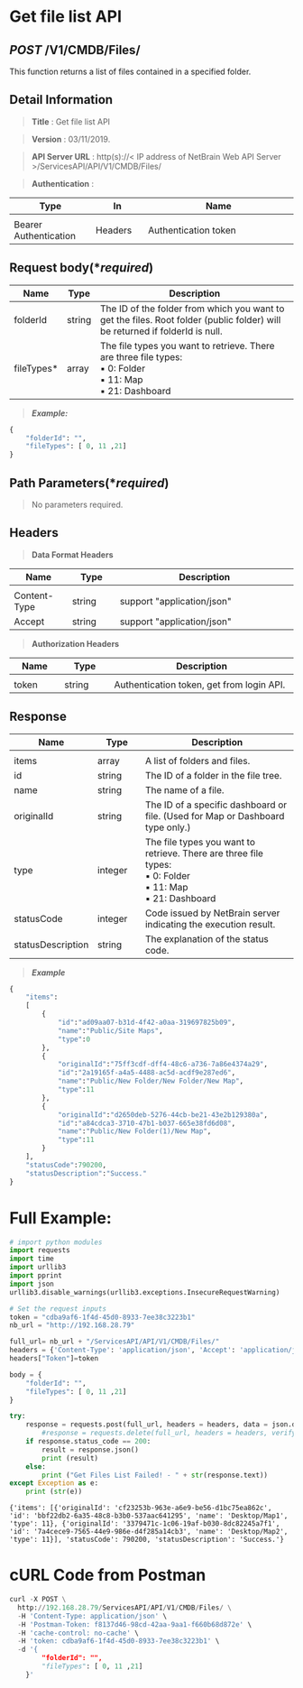 
# Get file list API

## ***POST*** /V1/CMDB/Files/
This function returns a list of files contained in a specified folder.

## Detail Information

> **Title** : Get file list API<br>

> **Version** : 03/11/2019.

> **API Server URL** : http(s)://< IP address of NetBrain Web API Server >/ServicesAPI/API/V1/CMDB/Files/

> **Authentication** : 

|**Type**|**In**|**Name**|
|------|------|------|
|<img width=100/>|<img width=100/>|<img width=500/>|
|Bearer Authentication| Headers | Authentication token | 

## Request body(****required***)
|**Name**|**Type**|**Description**|
|------|------|------|
| folderId | string  | The ID of the folder from which you want to get the files. Root folder (public folder) will be returned if folderId is null. |
| fileTypes* | array  | The file types you want to retrieve. There are three file types:<br> ▪ 0: Folder<br> ▪ 11: Map<br> ▪ 21: Dashboard |

> ***Example:***


```python
{ 
    "folderId": "", 
    "fileTypes": [ 0, 11 ,21] 
}
```


## Path Parameters(****required***)

> No parameters required.

## Headers

> **Data Format Headers**

|**Name**|**Type**|**Description**|
|------|------|------|
|<img width=100/>|<img width=100/>|<img width=500/>|
| Content-Type | string  | support "application/json" |
| Accept | string  | support "application/json" |

> **Authorization Headers**

|**Name**|**Type**|**Description**|
|------|------|------|
|<img width=100/>|<img width=100/>|<img width=500/>|
| token | string  | Authentication token, get from login API. |

## Response

|**Name**|**Type**|**Description**|
|------|------|------|
|<img width=100/>|<img width=100/>|<img width=500/>|
|items| array | A list of folders and files.  |
|id| string | The ID of a folder in the file tree. |
|name| string | The name of a file. |
|originalId| string | The ID of a specific dashboard or file. (Used for Map or Dashboard type only.) |
|type | integer | The file types you want to retrieve. There are three file types:<br> ▪ 0: Folder<br> ▪ 11: Map<br> ▪ 21: Dashboard |
|statusCode| integer | Code issued by NetBrain server indicating the execution result.  |
|statusDescription| string | The explanation of the status code. |

> ***Example***


```python
{ 
    "items": 
    [ 
        { 
            "id":"ad09aa07-b31d-4f42-a0aa-319697825b09", 
            "name":"Public/Site Maps", 
            "type":0 
        }, 
        { 
            "originalId":"75ff3cdf-dff4-48c6-a736-7a86e4374a29", 
            "id":"2a19165f-a4a5-4488-ac5d-acdf9e287ed6", 
            "name":"Public/New Folder/New Folder/New Map",
            "type":11 
        }, 
        { 
            "originalId":"d2650deb-5276-44cb-be21-43e2b129380a", 
            "id":"a84cdca3-3710-47b1-b037-665e38fd6d08", 
            "name":"Public/New Folder(1)/New Map", 
            "type":11 
        } 
    ], 
    "statusCode":790200, 
    "statusDescription":"Success." 
}
```

# Full Example:


```python
# import python modules 
import requests
import time
import urllib3
import pprint
import json
urllib3.disable_warnings(urllib3.exceptions.InsecureRequestWarning)

# Set the request inputs
token = "cdba9af6-1f4d-45d0-8933-7ee38c3223b1"
nb_url = "http://192.168.28.79"

full_url= nb_url + "/ServicesAPI/API/V1/CMDB/Files/"
headers = {'Content-Type': 'application/json', 'Accept': 'application/json'}
headers["Token"]=token

body = { 
    "folderId": "", 
    "fileTypes": [ 0, 11 ,21] 
}

try:
    response = requests.post(full_url, headers = headers, data = json.dumps(body), verify = False)
        #response = requests.delete(full_url, headers = headers, verify = False)
    if response.status_code == 200:
        result = response.json()
        print (result)
    else:
        print ("Get Files List Failed! - " + str(response.text))
except Exception as e:
    print (str(e))
```

    {'items': [{'originalId': 'cf23253b-963e-a6e9-be56-d1bc75ea862c', 'id': 'bbf22db2-6a35-48c8-b3b0-537aac641295', 'name': 'Desktop/Map1', 'type': 11}, {'originalId': '3379471c-1c06-19af-b030-8dc82245a7f1', 'id': '7a4cece9-7565-44e9-986e-d4f285a14cb3', 'name': 'Desktop/Map2', 'type': 11}], 'statusCode': 790200, 'statusDescription': 'Success.'}
    

# cURL Code from Postman


```python
curl -X POST \
  http://192.168.28.79/ServicesAPI/API/V1/CMDB/Files/ \
  -H 'Content-Type: application/json' \
  -H 'Postman-Token: f8137d46-98cd-42aa-9aa1-f660b68d872e' \
  -H 'cache-control: no-cache' \
  -H 'token: cdba9af6-1f4d-45d0-8933-7ee38c3223b1' \
  -d '{ 
        "folderId": "", 
        "fileTypes": [ 0, 11 ,21] 
    }'
```
